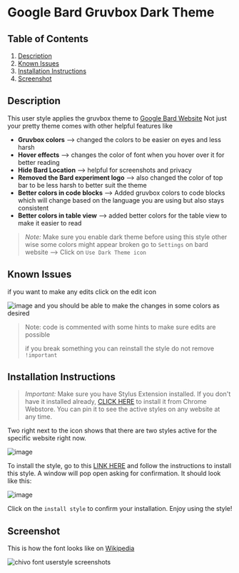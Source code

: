 # Google Bard Gruvbox Dark Theme

## Table of Contents
1. [Description](#description)
2. [Known Issues](#Howto-edit)
3. [Installation Instructions](#installation-instructions)
4. [Screenshot](#screenshot)

## Description <a name="description"></a>

This user style applies the  gruvbox theme to  [Google Bard Website](https://bard.google.com/) 
Not just your pretty theme comes with other helpful features like 
- **Gruvbox colors** --> changed the colors to be easier on eyes and less harsh 
-  **Hover effects** --> changes the color of font when you hover over it for better reading
- **Hide Bard Location** --> helpful for screenshots and privacy 
-  **Removed the Bard experiment logo** --> also changed the color of top bar to be less harsh to better suit the theme 
-  **Better colors in code blocks** --> Added gruvbox colors to code blocks which will change based on the language you are using but also stays consistent 
- **Better colors in table view** --> added better colors for the table view to make it easier to read 






> _Note:_ Make sure you enable dark  theme before using this style other wise some colors might appear broken
> go to `Settings` on bard website --> Click on `Use Dark Theme icon`

## Known Issues <a name="Howto-edit"></a>
if you want to make any edits 
click on the edit icon 

![image](https://github.com/bilalazh/Google-Bard-Gruvbox-Dark/assets/139261053/26af6c79-2b08-47de-a57e-6f399457763a)
 and you should be able to  make the changes in some colors as desired 

 > Note: code is commented with some hints to make sure edits are possible
>
>if you break something you can reinstall the style do not remove `!important`
> 

## Installation Instructions <a name="installation-instructions"></a>

> _Important:_ Make sure you have Stylus Extension installed. If you don't have it installed already, [CLICK HERE](https://chrome.google.com/webstore/detail/stylus/clngdbkpkpeebahjckkjfobafhncgmne) to install it from Chrome Webstore. You can pin it to see the active styles on any website at any time.

Two right next to the icon shows that there are two styles active for the specific website right now.

![image](https://github.com/bilalazh/Google-Chivo-Font-On-every-website-/assets/139261053/a0c78478-203e-48fe-a1e2-98ff0aa8fff0)

To install the style, go to this [LINK HERE](https://userstyles.world/style/12169/google-chivo-font-everywhere) and follow the instructions to install this style. A window will pop open asking for confirmation. It should look like this:

![image](https://github.com/bilalazh/Google-Chivo-Font-On-every-website-/assets/139261053/5ff53335-8fa3-4a72-b929-83b220c57929)

Click on the `install style` to confirm your installation. Enjoy using the style!

## Screenshot <a name="screenshot"></a>

This is how the font looks like on [Wikipedia](https://en.wikipedia.org/wiki/Main_Page?useskin=vector)

![chivo font userstyle screenshots](https://github.com/bilalazh/Google-Chivo-Font-On-every-website-/assets/139261053/4ffdbad9-af6f-4249-b658-16731fa63737)
